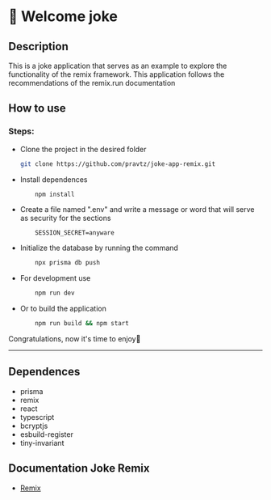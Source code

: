 # 🤪 Welcome joke

## Description

This is a joke application that serves as an example to explore the functionality of the remix framework. This application follows the recommendations of the remix.run documentation

## How to use

### Steps:

- Clone the project in the desired folder

    ```bash
    git clone https://github.com/pravtz/joke-app-remix.git
    ```
- Install dependences

    ```bash
        npm install
    ```
-  Create a file named ".env" and write a message or word that will serve as security for the sections

    ```text
        SESSION_SECRET=anyware
    ```

-  Initialize the database by running the command
    ```bash
        npx prisma db push
    ```

- For development use

    ```bash
        npm run dev
    ```

- Or to build the application 

    ```bash
        npm run build && npm start
    ```

Congratulations, now it's time to enjoy🎉

---

## Dependences
-   prisma
-   remix
-   react
-   typescript
-   bcryptjs
-   esbuild-register
-   tiny-invariant

## Documentation Joke Remix

-   [Remix](https://remix.run/docs/en/v1/tutorials/jokes)
